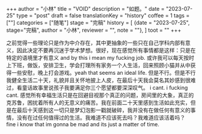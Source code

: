 +++
author = "小林"
title = "VOID"
description = "如题。"
date = "2023-07-25"
type = "post"
draft = false
translationKey = "history"
coffee = 1
tags = [""]
categories = ["随笔"]
stage = "完稿"
history = [
  {date = "2023-07-25", stage="完稿", author = "小林", reviewer = "", note = ""},
]
toot = ""
+++

之前觉得一些理论只是作为中介存在，其中更抽象的一些只在自己学科内部有意义，因此决定不要再沉迷于学术梦想。很好，现在感觉所有事情都是这样：只是在特定的语境里才有意义 and by this i mean my fucking job. 
或许我可以每天按时上下班，做饭，安排卫生，学会打理所有家务一个人生活，回来照顾小猫并从中获得一些安慰，晚上打会游戏。yeah that seems an ideal life. 但是不行。但是不行我健全生活二十天，礼貌并且关怀地披上人皮，在最后十天我会莫名其妙感到很难过，看童话故事里说孩子我要满足你三个愿望都要深深叹气。
i cant. i fucking cant. 感觉所有幸福生活只是在回避目视那个真正的问题，房间里的大象，真正的克苏鲁，困扰着所有人的无意义的痛苦。我在前面二十天里感到生活如此充实，但是在最后十天感到这一切只是梦幻泡影一戳就破碎，我并没有在做任何有意义的事情，没有在过任何值得过的生活。我难道不应该死去吗？我难道应该活着吗？
fine i know that im gonna be mad and its just a matter of time.